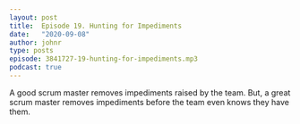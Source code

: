 ```yaml
---
layout: post
title:  Episode 19. Hunting for Impediments
date:   "2020-09-08"
author: johnr
type: posts
episode: 3841727-19-hunting-for-impediments.mp3
podcast: true
---
```


A good scrum master removes impediments raised by the team. But, a great scrum master removes impediments before the team even knows they have them.
